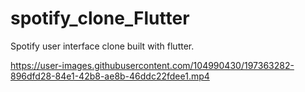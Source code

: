 # spotify_clone_Flutter

Spotify user interface clone built with flutter.


https://user-images.githubusercontent.com/104990430/197363282-896dfd28-84e1-42b8-ae8b-46ddc22fdee1.mp4

